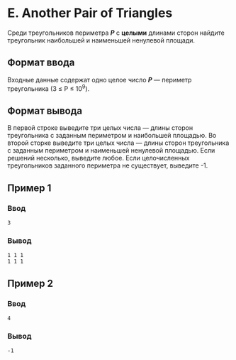 # E. Another Pair of Triangles

Среди треугольников периметра **_P_** с **целыми** длинами сторон найдите треугольник наибольшей и наименьшей ненулевой
площади.

## Формат ввода

Входные данные содержат одно целое число _**P**_ — периметр треугольника (3 ≤ P ≤ 10<sup>9</sup>).

## Формат вывода

В первой строке выведите три целых числа — длины сторон треугольника с заданным периметром и наибольшей площадью. Во
второй сторке выведите три целых числа — длины сторон треугольника с заданным периметром и наименьшей ненулевой
площадью. Если решений несколько, выведите любое. Если целочисленных треугольников заданного периметра не существует,
выведите -1.

## Пример 1

### Ввод

    3

### Вывод

    1 1 1
    1 1 1

## Пример 2

### Ввод

    4

### Вывод

    -1
